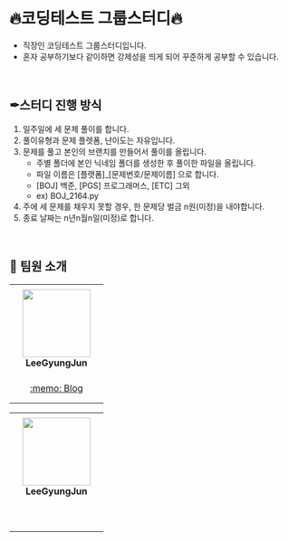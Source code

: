 # 🔥코딩테스트 그룹스터디🔥

- 직장인 코딩테스트 그룹스터디입니다.
- 혼자 공부하기보다 같이하면 강제성을 띄게 되어 꾸준하게 공부할 수 있습니다.
</br>

## ✒스터디 진행 방식
1. 일주일에 세 문제 풀이를 합니다.
2. 풀이유형과 문제 플렛폼, 난이도는 자유입니다.
3. 문제를 풀고 본인의 브랜치를 만들어서 풀이를 올립니다.
   - 주별 폴더에 본인 닉네임 폴더를 생성한 후 풀이한 파일을 올립니다.
   - 파일 이름은 [플랫폼]_[문제번호/문제이름] 으로 합니다.
   - [BOJ] 백준, [PGS] 프로그래머스, [ETC] 그외
   - ex) BOJ_2164.py
4. 주에 세 문제를 채우지 못할 경우, 한 문제당 벌금 n원(미정)을 내야합니다.
5. 종료 날짜는 n년n월n일(미정)로 합니다.
</br>

## 👋 팀원 소개

<table>
    <tr height="160px">
        <td align="center" width="150px">
            <a href="https://github.com/LeeGyungJun"><img height="120px" width="120px" src="https://avatars.githubusercontent.com/u/37505775?s=460&u=44732fef53503e63d47192ce5c2de747eff5f0c6&v=4"/></a>
            <br />
            <strong>LeeGyungJun</strong>
        </td>
    </tr>
    <tr height="50px">
        <td align="center">
            <a href="https://augustin26.tistory.com">:memo: Blog</a>
        </td>
    </tr>
</table>

<table>
    <tr height="160px">
        <td align="center" width="150px">
            <a href="https://github.com/kimTaeMyoung"><img height="120px" width="120px" src=""/></a>
            <br />
            <strong>LeeGyungJun</strong>
        </td>
    </tr>
    <tr height="50px">
        <td align="center">
        </td>
    </tr>
</table>

